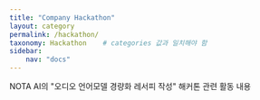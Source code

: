 ```yaml
---
title: "Company Hackathon"
layout: category
permalink: /hackathon/
taxonomy: Hackathon    # categories 값과 일치해야 함
sidebar:
    nav: "docs"
---
```


NOTA AI의 "오디오 언어모델 경량화 레서피 작성" 해커톤 관련 활동 내용